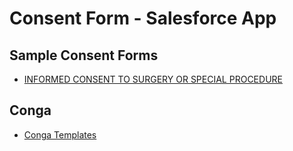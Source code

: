 # Consent Form - Salesforce App

## Sample Consent Forms
* [INFORMED CONSENT TO SURGERY OR SPECIAL PROCEDURE](http://www.wilshirecardiology.com/down/2-Vein_Consent.pdf)

## Conga
* [Conga Templates](https://support.getconga.com/Conga_Composer/Creating_Composer_Templates/Composer_Template_Basics/01_About_Conga_Templates)
